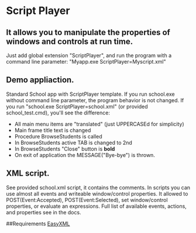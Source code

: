 # Script Player

## It allows you to manipulate the properties of windows and controls at run time.
Just add global extension "ScriptPlayer", and run the program with a command line parameter: "Myapp.exe ScriptPlayer=Myscript.xml"

## Demo appliaction.
Standard School app with ScriptPlayer template. If you run school.exe without command line parameter, the program behavior is not changed.
If you run "school.exe ScriptPlayer=school.xml" (or provided school_test.cmd), you'll see the difference:
- All main menu items are "translated" (just UPPERCASEd for simplicity)
- Main frame title text is changed
- Procedure BrowseStudents is called
- In BrowseStudents active TAB is changed to 2nd
- In BrowseStudents "Close" button is **bold**
- On exit of application the MESSAGE("Bye-bye") is thrown.

## XML script.
See provided school.xml script, it contains the comments.
In scripts you can use almost all events and writeable window/control properties. It allowed to POST(Event:Accepted), POST(Event:Selected), set window/control properties, or evaluate an expressions.
Full list of available events, actions, and properties see in the docs.

##Requirements
[EasyXML](http://www.ingasoftplus.com/ProductDetail.php?ProductID=293)

